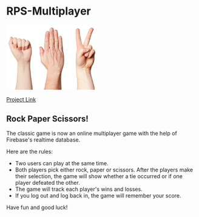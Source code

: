# RPS-Multiplayer

<img src="rps.jpg" alt="RPS" width="240">

[Project Link](https://sharebot-joe.github.io/RPS-Multiplayer/ "RPS")

## Rock Paper Scissors!

The classic game is now an online multiplayer game with the help of Firebase's realtime database.

Here are the rules: 

* Two users can play at the same time.
* Both players pick either rock, paper or scissors. After the players make their selection, the game will show whether a tie occurred or if one player defeated the other.
* The game will track each player's wins and losses.
* If you log out and log back in, the game will remember your score.

Have fun and good luck!



